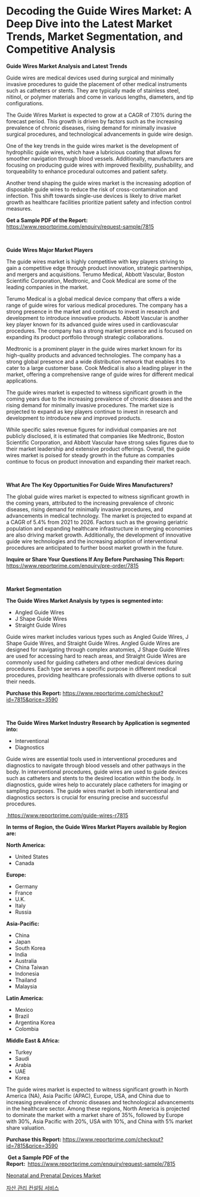 <p><h1>Decoding the Guide Wires Market: A Deep Dive into the Latest Market Trends, Market Segmentation, and Competitive Analysis</h1></p><p><strong>Guide Wires Market Analysis and Latest Trends</strong></p>
<p><p>Guide wires are medical devices used during surgical and minimally invasive procedures to guide the placement of other medical instruments such as catheters or stents. They are typically made of stainless steel, nitinol, or polymer materials and come in various lengths, diameters, and tip configurations.</p><p>The Guide Wires Market is expected to grow at a CAGR of 7.10% during the forecast period. This growth is driven by factors such as the increasing prevalence of chronic diseases, rising demand for minimally invasive surgical procedures, and technological advancements in guide wire design.</p><p>One of the key trends in the guide wires market is the development of hydrophilic guide wires, which have a lubricious coating that allows for smoother navigation through blood vessels. Additionally, manufacturers are focusing on producing guide wires with improved flexibility, pushability, and torqueability to enhance procedural outcomes and patient safety.</p><p>Another trend shaping the guide wires market is the increasing adoption of disposable guide wires to reduce the risk of cross-contamination and infection. This shift towards single-use devices is likely to drive market growth as healthcare facilities prioritize patient safety and infection control measures.</p></p>
<p><strong>Get a Sample PDF of the Report:&nbsp;</strong> <a href="https://www.reportprime.com/enquiry/request-sample/7815">https://www.reportprime.com/enquiry/request-sample/7815</a></p>
<p>&nbsp;</p>
<p><strong>Guide Wires Major Market Players</strong></p>
<p><p>The guide wires market is highly competitive with key players striving to gain a competitive edge through product innovation, strategic partnerships, and mergers and acquisitions. Terumo Medical, Abbott Vascular, Boston Scientific Corporation, Medtronic, and Cook Medical are some of the leading companies in the market.</p><p>Terumo Medical is a global medical device company that offers a wide range of guide wires for various medical procedures. The company has a strong presence in the market and continues to invest in research and development to introduce innovative products. Abbott Vascular is another key player known for its advanced guide wires used in cardiovascular procedures. The company has a strong market presence and is focused on expanding its product portfolio through strategic collaborations.</p><p>Medtronic is a prominent player in the guide wires market known for its high-quality products and advanced technologies. The company has a strong global presence and a wide distribution network that enables it to cater to a large customer base. Cook Medical is also a leading player in the market, offering a comprehensive range of guide wires for different medical applications.</p><p>The guide wires market is expected to witness significant growth in the coming years due to the increasing prevalence of chronic diseases and the rising demand for minimally invasive procedures. The market size is projected to expand as key players continue to invest in research and development to introduce new and improved products.</p><p>While specific sales revenue figures for individual companies are not publicly disclosed, it is estimated that companies like Medtronic, Boston Scientific Corporation, and Abbott Vascular have strong sales figures due to their market leadership and extensive product offerings. Overall, the guide wires market is poised for steady growth in the future as companies continue to focus on product innovation and expanding their market reach.</p></p>
<p>&nbsp;</p>
<p><strong>What Are The Key Opportunities For Guide Wires Manufacturers?</strong></p>
<p><p>The global guide wires market is expected to witness significant growth in the coming years, attributed to the increasing prevalence of chronic diseases, rising demand for minimally invasive procedures, and advancements in medical technology. The market is projected to expand at a CAGR of 5.4% from 2021 to 2026. Factors such as the growing geriatric population and expanding healthcare infrastructure in emerging economies are also driving market growth. Additionally, the development of innovative guide wire technologies and the increasing adoption of interventional procedures are anticipated to further boost market growth in the future.</p></p>
<p><strong>Inquire or Share Your Questions If Any Before Purchasing This Report:</strong> <a href="https://www.reportprime.com/enquiry/pre-order/7815">https://www.reportprime.com/enquiry/pre-order/7815</a></p>
<p>&nbsp;</p>
<p><strong>Market Segmentation</strong></p>
<p><strong>The Guide Wires Market Analysis by types is segmented into:</strong></p>
<p><ul><li>Angled Guide Wires</li><li>J Shape Guide Wires</li><li>Straight Guide Wires</li></ul></p>
<p><p>Guide wires market includes various types such as Angled Guide Wires, J Shape Guide Wires, and Straight Guide Wires. Angled Guide Wires are designed for navigating through complex anatomies, J Shape Guide Wires are used for accessing hard to reach areas, and Straight Guide Wires are commonly used for guiding catheters and other medical devices during procedures. Each type serves a specific purpose in different medical procedures, providing healthcare professionals with diverse options to suit their needs.</p></p>
<p><strong>Purchase this Report:&nbsp;</strong><a href="https://www.reportprime.com/checkout?id=7815&price=3590">https://www.reportprime.com/checkout?id=7815&price=3590</a></p>
<p>&nbsp;</p>
<p><strong>The Guide Wires Market Industry Research by Application is segmented into:</strong></p>
<p><ul><li>Interventional</li><li>Diagnostics</li></ul></p>
<p><p>Guide wires are essential tools used in interventional procedures and diagnostics to navigate through blood vessels and other pathways in the body. In interventional procedures, guide wires are used to guide devices such as catheters and stents to the desired location within the body. In diagnostics, guide wires help to accurately place catheters for imaging or sampling purposes. The guide wires market in both interventional and diagnostics sectors is crucial for ensuring precise and successful procedures.</p></p>
<p><a href="https://www.reportprime.com/guide-wires-r7815">&nbsp;https://www.reportprime.com/guide-wires-r7815</a></p>
<p><strong>In terms of Region, the Guide Wires Market Players available by Region are:</strong></p>
<p>
    <p> <strong> North America: </strong>
        <ul>
            <li>United States</li>
            <li>Canada</li>
        </ul>
        </p> 
    <p> <strong> Europe: </strong>
        <ul>
            <li>Germany</li>
            <li>France</li>
            <li>U.K.</li>
            <li>Italy</li>
            <li>Russia</li>
        </ul>
        </p> 
    <p> <strong> Asia-Pacific: </strong>
        <ul>
            <li>China</li>
            <li>Japan</li>
            <li>South Korea</li>
            <li>India</li>
            <li>Australia</li>
            <li>China Taiwan</li>
            <li>Indonesia</li>
            <li>Thailand</li>
            <li>Malaysia</li>
        </ul>
        </p> 
    <p> <strong> Latin America: </strong>
        <ul>
            <li>Mexico</li>
            <li>Brazil</li>
            <li>Argentina Korea</li>
            <li>Colombia</li>
        </ul>
        </p> 
    <p> <strong> Middle East & Africa: </strong>
        <ul>
            <li>Turkey</li>
            <li>Saudi</li>
            <li>Arabia</li>
            <li>UAE</li>
            <li>Korea</li>
        </ul>
    </p>
    </p>
<p><p>The guide wires market is expected to witness significant growth in North America (NA), Asia Pacific (APAC), Europe, USA, and China due to increasing prevalence of chronic diseases and technological advancements in the healthcare sector. Among these regions, North America is projected to dominate the market with a market share of 35%, followed by Europe with 30%, Asia Pacific with 20%, USA with 10%, and China with 5% market share valuation.</p></p>
<p><strong>Purchase this Report: </strong><a href="https://www.reportprime.com/checkout?id=7815&price=3590">https://www.reportprime.com/checkout?id=7815&price=3590</a></p>
<p>&nbsp;<strong>Get a Sample PDF of the Report:&nbsp;&nbsp;</strong><a href="https://www.reportprime.com/enquiry/request-sample/7815">https://www.reportprime.com/enquiry/request-sample/7815</a></p>
<p><strong></strong></p>
<p><p><a href="https://github.com/KeeganBarrows2023/Market-Research-Report-List-1/blob/main/neonatal-and-prenatal-devices-market.md">Neonatal and Prenatal Devices Market</a></p><p><a href="https://github.com/RickyMetzDVM/Market-Research-Report-List-1/blob/main/267249972629.md">자산 관리 컨설팅 서비스</a></p></p>